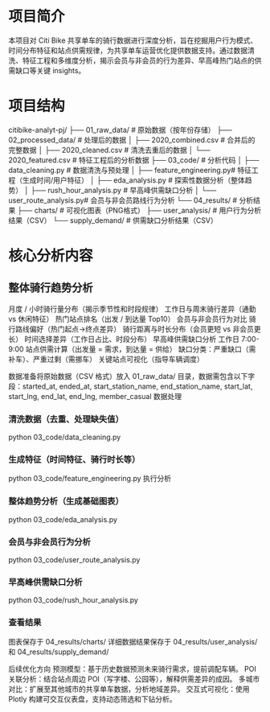# 项目简介
本项目对 Citi Bike 共享单车的骑行数据进行深度分析，旨在挖掘用户行为模式、时间分布特征和站点供需规律，为共享单车运营优化提供数据支持。通过数据清洗、特征工程和多维度分析，揭示会员与非会员的行为差异、早高峰热门站点的供需缺口等关键 insights。

# 项目结构
citibike-analyt-pj/
├── 01_raw_data/              # 原始数据（按年份存储）
├── 02_processed_data/        # 处理后的数据
│   ├── 2020_combined.csv     # 合并后的完整数据
│   ├── 2020_cleaned.csv      # 清洗去重后的数据
│   └── 2020_featured.csv     # 特征工程后的分析数据
├── 03_code/                  # 分析代码
│   ├── data_cleaning.py      # 数据清洗与预处理
│   ├── feature_engineering.py# 特征工程（生成时间/用户特征）
│   ├── eda_analysis.py       # 探索性数据分析（整体趋势）
│   ├── rush_hour_analysis.py # 早高峰供需缺口分析
│   └── user_route_analysis.py# 会员与非会员路线行为分析
└── 04_results/               # 分析结果
    ├── charts/               # 可视化图表（PNG格式）
    ├── user_analysis/        # 用户行为分析结果（CSV）
    └── supply_demand/        # 供需缺口分析结果（CSV）

# 核心分析内容
## 整体骑行趋势分析
月度 / 小时骑行量分布（揭示季节性和时段规律）
工作日与周末骑行差异（通勤 vs 休闲特征）
热门站点排名（出发 / 到达量 Top10）
会员与非会员行为对比
骑行路线偏好（热门起点→终点差异）
骑行距离与时长分布（会员更短 vs 非会员更长）
时间选择差异（工作日占比、时段分布）
早高峰供需缺口分析
工作日 7:00-9:00 站点供需计算（出发量 = 需求，到达量 = 供给）
缺口分类：严重缺口（需补车）、严重过剩（需挪车）
关键站点可视化（指导车辆调度）

数据准备将原始数据（CSV 格式）放入 01_raw_data/ 目录，数据需包含以下字段：started_at, ended_at, start_station_name, end_station_name, start_lat, start_lng, end_lat, end_lng, member_casual
数据处理
### 清洗数据（去重、处理缺失值）
python 03_code/data_cleaning.py

### 生成特征（时间特征、骑行时长等）
python 03_code/feature_engineering.py
执行分析
### 整体趋势分析（生成基础图表）
python 03_code/eda_analysis.py

### 会员与非会员行为分析
python 03_code/user_route_analysis.py

### 早高峰供需缺口分析
python 03_code/rush_hour_analysis.py

### 查看结果
图表保存于 04_results/charts/
详细数据结果保存于 04_results/user_analysis/ 和 04_results/supply_demand/

后续优化方向
预测模型：基于历史数据预测未来骑行需求，提前调配车辆。
POI 关联分析：结合站点周边 POI（写字楼、公园等），解释供需差异的成因。
多城市对比：扩展至其他城市的共享单车数据，分析地域差异。
交互式可视化：使用 Plotly 构建可交互仪表盘，支持动态筛选和下钻分析。

